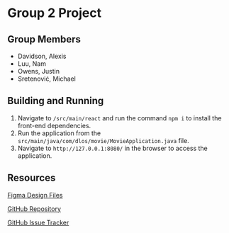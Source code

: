 # Group 2 Project

## Group Members

- Davidson, Alexis
- Luu, Nam
- Owens, Justin
- Sretenović, Michael

## Building and Running

1. Navigate to `/src/main/react` and run the command `npm i` to install the front-end dependencies.
2. Run the application from the `src/main/java/com/dlos/movie/MovieApplication.java` file.
3. Navigate to `http://127.0.0.1:8080/` in the browser to access the application.

## Resources

[Figma Design Files](https://www.figma.com/design/uCHTJEnGOGQiwiBWUTz4zW/Group-2-Project?node-id=0-1&node-type=canvas&t=UkhrbW7OYnJvg1ep-0)

[GitHub Repository](https://github.com/CSU-WebEngineering-Fall-24/group2_project)

[GitHub Issue Tracker](https://github.com/orgs/CSU-WebEngineering-Fall-24/projects/2)